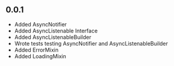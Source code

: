 ## 0.0.1

 - Added AsyncNotifier
 - Added AsyncListenable Interface
 - Added AsyncListenableBuilder
 - Wrote tests testing AsyncNotifier and AsyncListenableBuilder
 - Added ErrorMixin
 - Added LoadingMixin
